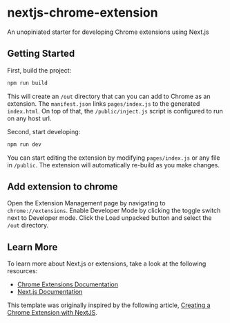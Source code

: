 # nextjs-chrome-extension

An unopiniated starter for developing Chrome extensions using Next.js

## Getting Started

First, build the project:
```bash
npm run build
```
This will create an `/out` directory that can you can add to Chrome as an extension. The `manifest.json` links `pages/index.js` to the generated `index.html`. On top of that, the `/public/inject.js` script is configured to run on any host url.

Second, start developing:
```bash
npm run dev
```
You can start editing the extension by modifying `pages/index.js` or any file in `/public`. The extension will automatically re-build as you make changes.

## Add extension to chrome

Open the Extension Management page by navigating to `chrome://extensions`. Enable Developer Mode by clicking the toggle switch next to Developer mode. Click the Load unpacked button and select the `/out` directory.

## Learn More

To learn more about Next.js or extensions, take a look at the following resources:

- [Chrome Extensions Documentation](https://developer.chrome.com/docs/extensions/)
- [Next.js Documentation](https://nextjs.org/docs)

This template was originally inspired by the following article, [Creating a Chrome Extension with NextJS](https://aaronscherer.me/blog/post/creating-a-chrome-extension-with-nextjs).


